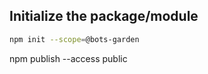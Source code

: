 

## Initialize the package/module

```bash
npm init --scope=@bots-garden
```


npm publish --access public
